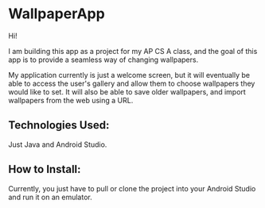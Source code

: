 # WallpaperApp
Hi!

I am building this app as a project for my AP CS A class, and the goal of this app is to provide a seamless way of changing wallpapers.

My application currently is just a welcome screen, but it will eventually be able to access the user's gallery and allow them to choose wallpapers they would like to set.
It will also be able to save older wallpapers, and import wallpapers from the web using a URL.

## Technologies Used:
Just Java and Android Studio.

## How to Install:
Currently, you just have to pull or clone the project into your Android Studio and run it on an emulator.
